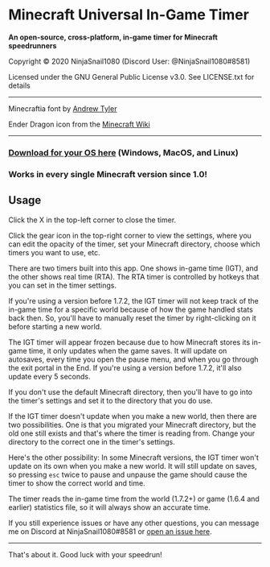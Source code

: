 # Minecraft Universal In-Game Timer
**An open-source, cross-platform, in-game timer for Minecraft speedrunners**

Copyright © 2020 NinjaSnail1080 (Discord User: @NinjaSnail1080#8581)

Licensed under the GNU General Public License v3.0. See LICENSE.txt for details

---

Minecraftia font by [Andrew Tyler](https://ajtyler.co/)

Ender Dragon icon from the [Minecraft Wiki](https://minecraft.gamepedia.com/Minecraft_Wiki)

---

### [Download for your OS here](https://github.com/NinjaSnail1080/mc-universal-in-game-timer/releases) (Windows, MacOS, and Linux)

### Works in every single Minecraft version since 1.0!

## Usage
Click the X in the top-left corner to close the timer.

Click the gear icon in the top-right corner to view the settings, where you can edit the opacity of the timer, set your Minecraft directory, choose which timers you want to use, etc.

There are two timers built into this app. One shows in-game time (IGT), and the other shows real time (RTA). The RTA timer is controlled by hotkeys that you can set in the timer settings.

If you're using a version before 1.7.2, the IGT timer will not keep track of the in-game time for a specific world because of how the game handled stats back then. So, you'll have to manually reset the timer by right-clicking on it before starting a new world.

The IGT timer will appear frozen because due to how Minecraft stores its in-game time, it only updates when the game saves. It will update on autosaves, every time you open the pause menu, and when you go through the exit portal in the End. If you're using a version before 1.7.2, it'll also update every 5 seconds.

If you don't use the default Minecraft directory, then you'll have to go into the timer's settings and set it to the directory that you do use.

If the IGT timer doesn't update when you make a new world, then there are two possibilities. One is that you migrated your Minecraft directory, but the old one still exists and that's where the timer is reading from. Change your directory to the correct one in the timer's settings.

Here's the other possibility: In some Minecraft versions, the IGT timer won't update on its own when you make a new world. It will still update on saves, so pressing `esc` twice to pause and unpause the game should cause the timer to show the correct world and time.

The timer reads the in-game time from the world (1.7.2+) or game (1.6.4 and earlier) statistics file, so it will always show an accurate time.

If you still experience issues or have any other questions, you can message me on Discord at NinjaSnail1080#8581 or [open an issue here](https://github.com/NinjaSnail1080/mc-universal-in-game-timer/issues).

---

That's about it. Good luck with your speedrun!
